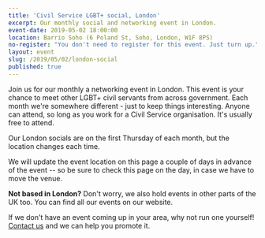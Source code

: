 ```yaml
---
title: 'Civil Service LGBT+ social, London'
excerpt: Our monthly social and networking event in London.
event-date: 2019-05-02 18:00:00
location: Barrio Soho (6 Poland St, Soho, London, W1F 8PS)
no-register: "You don't need to register for this event. Just turn up."
layout: event
slug: /2019/05/02/london-social
published: true
---
```

Join us for our monthly a networking event in London. This event is your chance to meet other LGBT+ civil servants from across government. Each month we're somewhere different - just to keep things interesting. Anyone can attend, so long as you work for a Civil Service organisation. It's usually free to attend.

Our London socials are on the first Thursday of each month, but the location changes each time.

We will update the event location on this page a couple of days in advance of the event -- so be sure to check this page on the day, in case we have to move the venue.

**Not based in London?** Don't worry, we also hold events in other parts of the UK too. You can find all our events on our website.

If we don't have an event coming up in your area, why not run one yourself! [Contact us](/about/contact-us/) and we can help you promote it.